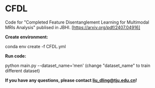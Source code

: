 # CFDL
Code for "Completed Feature Disentanglement Learning for Multimodal MRIs Analysis" publised in JBHI. [https://arxiv.org/pdf/2407.04916]

**Create environment:**

conda env create -f CFDL.yml

**Run code:**

python main.py --dataset_name='men' (change "dataset_name" to train different dataset)

**If you have any questions, please contact liu_dling@tju.edu.cn!**

